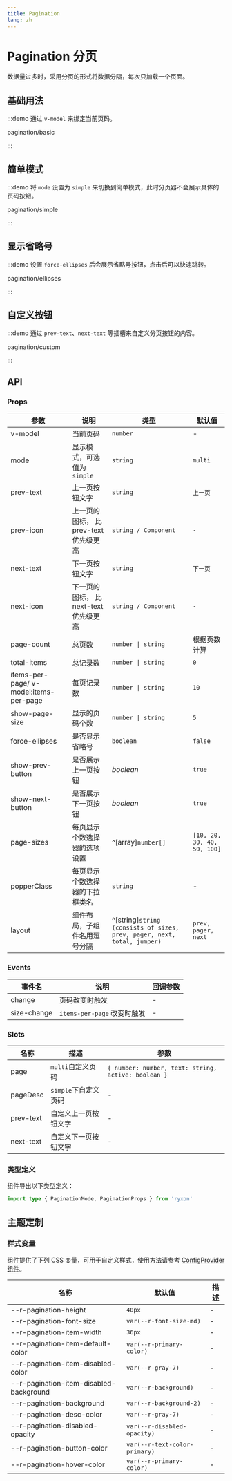 ```yaml
---
title: Pagination
lang: zh
---
```


# Pagination 分页

数据量过多时，采用分页的形式将数据分隔，每次只加载一个页面。

## 基础用法

:::demo 通过 `v-model` 来绑定当前页码。

pagination/basic

:::

## 简单模式

:::demo 将 `mode` 设置为 `simple` 来切换到简单模式，此时分页器不会展示具体的页码按钮。

pagination/simple

:::

## 显示省略号

:::demo 设置 `force-ellipses` 后会展示省略号按钮，点击后可以快速跳转。

pagination/ellipses

:::

## 自定义按钮

:::demo 通过 `prev-text`、`next-text` 等插槽来自定义分页按钮的内容。

pagination/custom

:::

## API

### Props

| 参数 | 说明 | 类型 | 默认值 |
| --- | --- | --- | --- |
| v-model | 当前页码 | `number` | - |
| mode | 显示模式，可选值为 `simple` | `string` | `multi` |
| prev-text | 上一页按钮文字 | `string` | `上一页` |
| prev-icon | 上一页的图标， 比 prev-text 优先级更高 | `string / Component` | `-` |
| next-text | 下一页按钮文字 | `string` | `下一页` |
| next-icon | 下一页的图标， 比 next-text 优先级更高 | `string / Component` | `-` |
| page-count | 总页数 | `number \| string` | 根据页数计算 |
| total-items | 总记录数 | `number \| string` | `0` |
| items-per-page/ v-model:items-per-page | 每页记录数 | `number \| string` | `10` |
| show-page-size | 显示的页码个数 | `number \| string` | `5` |
| force-ellipses | 是否显示省略号 | `boolean` | `false` |
| show-prev-button | 是否展示上一页按钮 | _boolean_ | `true` |
| show-next-button | 是否展示下一页按钮 | _boolean_ | `true` |
| page-sizes | 每页显示个数选择器的选项设置 | ^[array]`number[]` | `[10, 20, 30, 40, 50, 100]` |
| popperClass | 每页显示个数选择器的下拉框类名 | `string` | - |
| layout | 组件布局，子组件名用逗号分隔 | ^[string]`string (consists of sizes, prev, pager, next, total, jumper)` | `prev, pager, next` |

### Events

| 事件名      | 说明                        | 回调参数 |
| ----------- | --------------------------- | -------- |
| change      | 页码改变时触发              | -        |
| size-change | `items-per-page` 改变时触发 | -        |

### Slots

| 名称 | 描述 | 参数 |
| --- | --- | --- |
| page | `multi`自定义页码 | `{ number: number, text: string, active: boolean }` |
| pageDesc | `simple`下自定义页码 | - |
| prev-text | 自定义上一页按钮文字 | - |
| next-text | 自定义下一页按钮文字 | - |

### 类型定义

组件导出以下类型定义：

```ts
import type { PaginationMode, PaginationProps } from 'ryxon'
```

## 主题定制

### 样式变量

组件提供了下列 CSS 变量，可用于自定义样式，使用方法请参考 [ConfigProvider 组件](/zh/component/config-provider.html)。

| 名称 | 默认值 | 描述 |
| --- | --- | --- |
| --r-pagination-height | `40px` | - |
| --r-pagination-font-size | `var(--r-font-size-md)` | - |
| --r-pagination-item-width | `36px` | - |
| --r-pagination-item-default-color | `var(--r-primary-color)` | - |
| --r-pagination-item-disabled-color | `var(--r-gray-7)` | - |
| --r-pagination-item-disabled-background | `var(--r-background)` | - |
| --r-pagination-background | `var(--r-background-2)` | - |
| --r-pagination-desc-color | `var(--r-gray-7)` | - |
| --r-pagination-disabled-opacity | `var(--r-disabled-opacity)` | - |
| --r-pagination-button-color | `var(--r-text-color-primary)` | - |
| --r-pagination-hover-color | `var(--r-primary-color)` | - |
